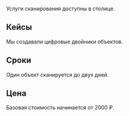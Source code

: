Услуги сканирования доступны в столице.

## Кейсы
Мы создавали цифровые двойники объектов.

## Сроки
Один объект сканируется до двух дней.

## Цена
Базовая стоимость начинается от 2000 ₽.
